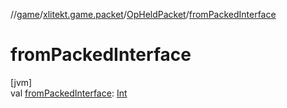 //[game](../../../index.md)/[xlitekt.game.packet](../index.md)/[OpHeldPacket](index.md)/[fromPackedInterface](from-packed-interface.md)

# fromPackedInterface

[jvm]\
val [fromPackedInterface](from-packed-interface.md): [Int](https://kotlinlang.org/api/latest/jvm/stdlib/kotlin/-int/index.html)
